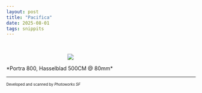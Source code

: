 ```yaml
---
layout: post
title: "Pacifica"
date: 2025-08-01
tags: snippits
---
```


<br>
<p align="center">
<img style="max-width: 1024px; margin: 0 0 0 -162px;" src="https://storage.googleapis.com/fkwang_blog_image_hosting/2025_08_01_pacifica/img1.jpg">
</p>
*Portra 800, Hasselblad 500CM @ 80mm*
<br>

---

<sub><sup>Developed and scanned by *Photoworks SF*</sup></sub>
